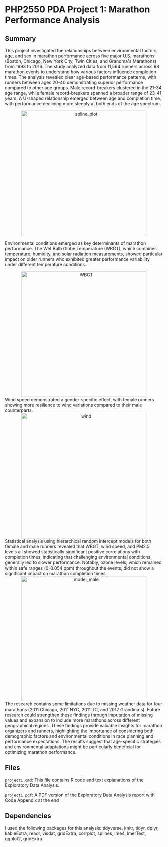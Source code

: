 # PHP2550 PDA Project 1: Marathon Performance Analysis

## Summary

This project investigated the relationships between environmental factors, age, and sex in marathon performance across five major U.S. marathons (Boston, Chicago, New York City, Twin Cities, and Grandma's Marathons) from 1993 to 2016. The study analyzed data from 11,564 runners across 98 marathon events to understand how various factors influence completion times. The analysis revealed clear age-based performance patterns, with runners between ages 20-40 demonstrating superior performance compared to other age groups. Male record-breakers clustered in the 21-34 age range, while female record-breakers spanned a broader range of 23-41 years. A U-shaped relationship emerged between age and completion time, with performance declining more steeply at both ends of the age spectrum.

<div align="center">
  <img width="400" alt="spline_plot" src="https://github.com/user-attachments/assets/3521a17f-1776-4a2b-a3ff-5c5a86bc44c1" />
</div>

Environmental conditions emerged as key determinants of marathon performance. The Wet Bulb Globe Temperature (WBGT), which combines temperature, humidity, and solar radiation measurements, showed particular impact on older runners who exhibited greater performance variability under different temperature conditions. 
<div align="center">
  <img width="400" alt="WBGT" src="https://github.com/user-attachments/assets/9fa132af-edd5-4556-89d1-053d3ed196f4" />
</div>
Wind speed demonstrated a gender-specific effect, with female runners showing more resilience to wind variations compared to their male counterparts. 
<div align="center">
  <img width="400" alt="wind" src="https://github.com/user-attachments/assets/016b84c5-df73-46c3-9041-b36c44e94cf6" />
</div>
Statistical analysis using hierarchical random intercept models for both female and male runners revealed that WBGT, wind speed, and PM2.5 levels all showed statistically significant positive correlations with completion times, indicating that challenging environmental conditions generally led to slower performance. Notably, ozone levels, which remained within safe ranges (0-0.054 ppm) throughout the events, did not show a significant impact on marathon completion times. 
<div align="center">
  <img width="400" alt="model_male" src="https://github.com/user-attachments/assets/fd2f5421-b85d-4ce9-9a73-325e21d4bd41" />
</div>
The research contains some limitations due to missing weather data for four marathons (2011 Chicago, 2011 NYC, 2011 TC, and 2012 Grandma's). Future research could strengthen these findings through imputation of missing values and expansion to include more marathons across different geographical regions. These findings provide valuable insights for marathon organizers and runners, highlighting the importance of considering both demographic factors and environmental conditions in race planning and performance expectations. The results suggest that age-specific strategies and environmental adaptations might be particularly beneficial for optimizing marathon performance.

## Files

`project1.qmd`: This file contains R code and text explanations of the Exploratory Data Analysis.

`project1.pdf`: A PDF version of the Exploratory Data Analysis report with Code Appendix at the end

## Dependencies

I used the following packages for this analysis: tidyverse, knitr, tidyr, dplyr, kableExtra, readr, visdat, gridExtra, corrplot, splines, lme4, lmerTest, ggplot2, gridExtra.
